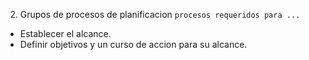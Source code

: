 2. Grupos de procesos de planificacion `procesos requeridos para ...`
 - Establecer el alcance.
 - Definir objetivos y un curso de accion para su alcance.
